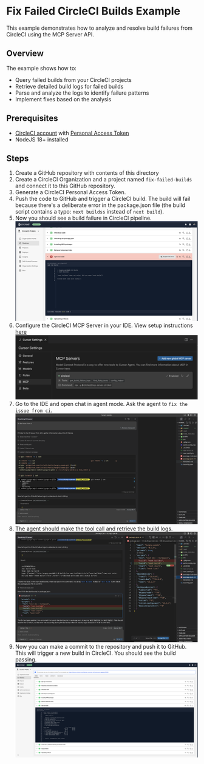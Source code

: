 # Fix Failed CircleCI Builds Example

This example demonstrates how to analyze and resolve build failures from CircleCI using the MCP Server API.

## Overview

The example shows how to:

- Query failed builds from your CircleCI projects
- Retrieve detailed build logs for failed builds
- Parse and analyze the logs to identify failure patterns
- Implement fixes based on the analysis

## Prerequisites

- [CircleCI account](https://circleci.com/signup/) with [Personal Access Token](https://circleci.com/docs/managing-api-tokens/)
- NodeJS 18+ installed

## Steps

1. Create a GitHub repository with contents of this directory
2. Create a CircleCI Organization and a project named `fix-failed-builds` and connect it to this GitHub repository.
3. Generate a CircleCI Personal Access Token.
4. Push the code to GitHub and trigger a CircleCI build. The build will fail because there's a deliberate error in the package.json file (the build script contains a typo: `next buildss` instead of `next build`).
5. Now you should see a build failure in CircleCI pipeline.
   ![build failure](images/build-failure.png)
6. Configure the CircleCI MCP Server in your IDE. View setup instructions [here](https://github.com/circleci-public/mcp-server-circleci/?tab=readme-ov-file#installation)
   ![Cursor MCP Configuration](images/cursor-mcp-config.png)
7. Go to the IDE and open chat in agent mode. Ask the agent to `fix the issue from ci`.
   ![get build failure logs chat 1](images/get-build-failure-logs-chat.png)
8. The agent should make the tool call and retrieve the build logs.
   ![get build failure logs tool call](images/get-build-failure-logs-tool-call-and-auto-fix.png)
9. Now you can make a commit to the repository and push it to GitHub. This will trigger a new build in CircleCI. You should see the build passing.
   ![successful build](images/successful-build.png)
